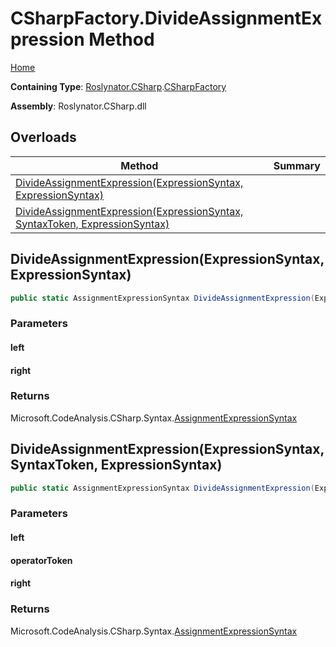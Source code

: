<a name="_top"></a>

# CSharpFactory\.DivideAssignmentExpression Method

[Home](../../../../README.md#_top)

**Containing Type**: [Roslynator.CSharp](../../README.md#_top)\.[CSharpFactory](../README.md#_top)

**Assembly**: Roslynator\.CSharp\.dll

## Overloads

| Method | Summary |
| ------ | ------- |
| [DivideAssignmentExpression(ExpressionSyntax, ExpressionSyntax)](#Roslynator_CSharp_CSharpFactory_DivideAssignmentExpression_Microsoft_CodeAnalysis_CSharp_Syntax_ExpressionSyntax_Microsoft_CodeAnalysis_CSharp_Syntax_ExpressionSyntax_) | |
| [DivideAssignmentExpression(ExpressionSyntax, SyntaxToken, ExpressionSyntax)](#Roslynator_CSharp_CSharpFactory_DivideAssignmentExpression_Microsoft_CodeAnalysis_CSharp_Syntax_ExpressionSyntax_Microsoft_CodeAnalysis_SyntaxToken_Microsoft_CodeAnalysis_CSharp_Syntax_ExpressionSyntax_) | |

## DivideAssignmentExpression\(ExpressionSyntax, ExpressionSyntax\) <a name="Roslynator_CSharp_CSharpFactory_DivideAssignmentExpression_Microsoft_CodeAnalysis_CSharp_Syntax_ExpressionSyntax_Microsoft_CodeAnalysis_CSharp_Syntax_ExpressionSyntax_"></a>

```csharp
public static AssignmentExpressionSyntax DivideAssignmentExpression(ExpressionSyntax left, ExpressionSyntax right)
```

### Parameters

#### left

#### right

### Returns

Microsoft\.CodeAnalysis\.CSharp\.Syntax\.[AssignmentExpressionSyntax](https://docs.microsoft.com/en-us/dotnet/api/microsoft.codeanalysis.csharp.syntax.assignmentexpressionsyntax)

## DivideAssignmentExpression\(ExpressionSyntax, SyntaxToken, ExpressionSyntax\) <a name="Roslynator_CSharp_CSharpFactory_DivideAssignmentExpression_Microsoft_CodeAnalysis_CSharp_Syntax_ExpressionSyntax_Microsoft_CodeAnalysis_SyntaxToken_Microsoft_CodeAnalysis_CSharp_Syntax_ExpressionSyntax_"></a>

```csharp
public static AssignmentExpressionSyntax DivideAssignmentExpression(ExpressionSyntax left, SyntaxToken operatorToken, ExpressionSyntax right)
```

### Parameters

#### left

#### operatorToken

#### right

### Returns

Microsoft\.CodeAnalysis\.CSharp\.Syntax\.[AssignmentExpressionSyntax](https://docs.microsoft.com/en-us/dotnet/api/microsoft.codeanalysis.csharp.syntax.assignmentexpressionsyntax)

